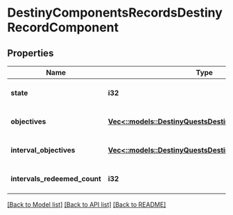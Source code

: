 # DestinyComponentsRecordsDestinyRecordComponent

## Properties
Name | Type | Description | Notes
------------ | ------------- | ------------- | -------------
**state** | **i32** |  | [optional] [default to null]
**objectives** | [**Vec<::models::DestinyQuestsDestinyObjectiveProgress>**](Destiny.Quests.DestinyObjectiveProgress.md) |  | [optional] [default to null]
**interval_objectives** | [**Vec<::models::DestinyQuestsDestinyObjectiveProgress>**](Destiny.Quests.DestinyObjectiveProgress.md) |  | [optional] [default to null]
**intervals_redeemed_count** | **i32** |  | [optional] [default to null]

[[Back to Model list]](../README.md#documentation-for-models) [[Back to API list]](../README.md#documentation-for-api-endpoints) [[Back to README]](../README.md)


